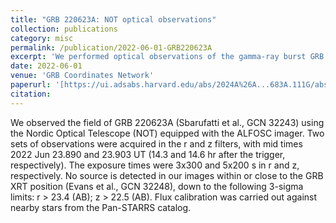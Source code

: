 ```yaml
---
title: "GRB 220623A: NOT optical observations"
collection: publications
category: misc
permalink: /publication/2022-06-01-GRB220623A
excerpt: 'We performed optical observations of the gamma-ray burst GRB 220623A with the Nordic Optical Telescope.'
date: 2022-06-01
venue: 'GRB Coordinates Network'
paperurl: '[https://ui.adsabs.harvard.edu/abs/2024A%26A...683A.111G/abstract](https://ui.adsabs.harvard.edu/abs/2022GCN.32253....1M/abstract)'
citation:
---
```


We observed the field of GRB 220623A (Sbarufatti et al., GCN 32243) using the Nordic Optical Telescope (NOT) equipped with the ALFOSC imager. Two sets of observations were acquired in the r and z filters, with mid times 2022 Jun 23.890 and 23.903 UT (14.3 and 14.6 hr after the trigger, respectively). The exposure times were 3x300 and 5x200 s in r and z, respectively. No source is detected in our images within or close to the GRB XRT position (Evans et al., GCN 32248), down to the following 3-sigma limits: r > 23.4 (AB); z > 22.5 (AB). Flux calibration was carried out against nearby stars from the Pan-STARRS catalog. 
